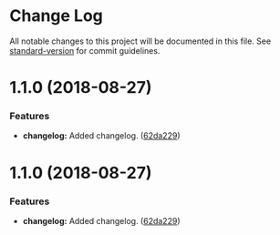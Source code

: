 # Change Log

All notable changes to this project will be documented in this file. See [standard-version](https://github.com/conventional-changelog/standard-version) for commit guidelines.

<a name="1.1.0"></a>
# 1.1.0 (2018-08-27)


### Features

* **changelog:** Added changelog. ([62da229](https://github.com/highcharts/highcharts-vue/commit/62da229))



<a name="1.1.0"></a>
# 1.1.0 (2018-08-27)


### Features

* **changelog:** Added changelog. ([62da229](https://github.com/highcharts/highcharts-vue/commit/62da229))
